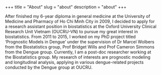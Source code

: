 +++
title = "About"
slug = "about"
description = "about"
+++

After finished my 6-year diploma in general medicine at the University of Medicine and Pharmacy of Ho Chi Minh City in 2009, I decided to apply for a research assistant position in biostatistics at the Oxford University Clinical Research Unit Vietnam (OUCRU-VN) to pursue my great interest in biostatistics. From 2011 to 2015, I worked on my PhD project titled ‘Prognostic Models in Dengue’ under the supervision of Dr Marcel Wolbers from the Biostatistics group, Prof Bridget Wills and Prof Cameron Simmons from the Dengue group. Currently, I am a post-doc researcher working at the Biostatistics group. My research of interests are prognostic modeling and longitudinal analysis, applying in various dengue-related projects conducted by the Dengue group at OUCRU.